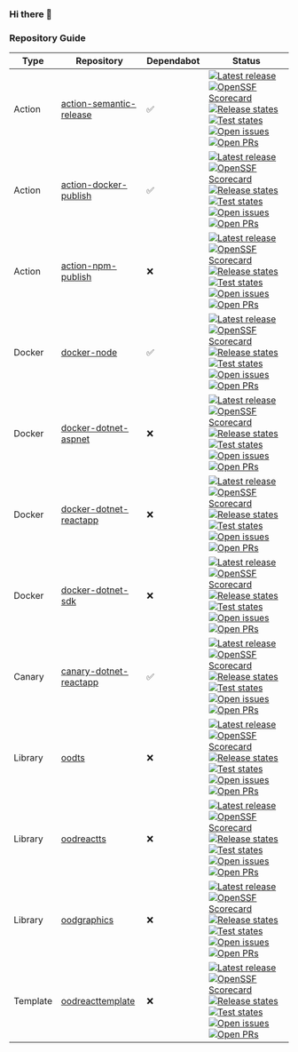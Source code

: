 ### Hi there 👋

### Repository Guide
| Type | Repository | Dependabot | Status |
|------|------------|------------|--------|
| Action | [action-semantic-release](https://github.com/outoforbitdev/action-semantic-release) | :white_check_mark: | <a href="https://github.com/outoforbitdev/action-semantic-release/releases/latest"><img alt="Latest release" src="https://img.shields.io/github/v/release/outoforbitdev/action-semantic-release?logo=github"></a> <a href="https://securityscorecards.dev/viewer/?uri=github.com/outoforbitdev/action-semantic-release"><img alt="OpenSSF Scorecard" src="https://api.securityscorecards.dev/projects/github.com/outoforbitdev/action-semantic-release/badge"></a> <a href="https://github.com/outoforbitdev/action-semantic-release/actions"><img alt="Release states" src="https://github.com/outoforbitdev/action-semantic-release/workflows/Release/badge.svg"></a> <a href="https://github.com/outoforbitdev/action-semantic-release/actions?query=workflow%3ATest+branch%3Amaster"><img alt="Test states" src="https://github.com/outoforbitdev/action-semantic-release/workflows/Test/badge.svg"></a> <a href="https://github.com/outoforbitdev/action-semantic-release/issues"><img alt="Open issues" src="https://img.shields.io/github/issues/outoforbitdev/action-semantic-release?logo=github"></a> <a href="https://github.com/outoforbitdev/action-semantic-release/pulls"><img alt="Open PRs" src="https://img.shields.io/github/issues-pr/outoforbitdev/action-semantic-release?logo=github"></a> |
| Action | [action-docker-publish](https://github.com/outoforbitdev/action-docker-publish) | :white_check_mark: | <a href="https://github.com/outoforbitdev/action-docker-publish/releases/latest"><img alt="Latest release" src="https://img.shields.io/github/v/release/outoforbitdev/action-docker-publish?logo=github"></a> <a href="https://securityscorecards.dev/viewer/?uri=github.com/outoforbitdev/action-docker-publish"><img alt="OpenSSF Scorecard" src="https://api.securityscorecards.dev/projects/github.com/outoforbitdev/action-docker-publish/badge"></a> <a href="https://github.com/outoforbitdev/action-docker-publish/actions"><img alt="Release states" src="https://github.com/outoforbitdev/action-docker-publish/workflows/Release/badge.svg"></a> <a href="https://github.com/outoforbitdev/action-docker-publish/actions?query=workflow%3ATest+branch%3Amaster"><img alt="Test states" src="https://github.com/outoforbitdev/action-docker-publish/workflows/Test/badge.svg"></a> <a href="https://github.com/outoforbitdev/action-docker-publish/issues"><img alt="Open issues" src="https://img.shields.io/github/issues/outoforbitdev/action-docker-publish?logo=github"></a> <a href="https://github.com/outoforbitdev/action-docker-publish/pulls"><img alt="Open PRs" src="https://img.shields.io/github/issues-pr/outoforbitdev/action-docker-publish?logo=github"></a> |
| Action | [action-npm-publish](https://github.com/outoforbitdev/action-npm-publish) | :x: | <a href="https://github.com/outoforbitdev/action-npm-publish/releases/latest"><img alt="Latest release" src="https://img.shields.io/github/v/release/outoforbitdev/action-npm-publish?logo=github"></a> <a href="https://securityscorecards.dev/viewer/?uri=github.com/outoforbitdev/action-npm-publish"><img alt="OpenSSF Scorecard" src="https://api.securityscorecards.dev/projects/github.com/outoforbitdev/action-npm-publish/badge"></a> <a href="https://github.com/outoforbitdev/action-npm-publish/actions"><img alt="Release states" src="https://github.com/outoforbitdev/action-npm-publish/workflows/Release/badge.svg"></a> <a href="https://github.com/outoforbitdev/action-npm-publish/actions?query=workflow%3ATest+branch%3Amaster"><img alt="Test states" src="https://github.com/outoforbitdev/action-npm-publish/workflows/Test/badge.svg"></a> <a href="https://github.com/outoforbitdev/action-npm-publish/issues"><img alt="Open issues" src="https://img.shields.io/github/issues/outoforbitdev/action-npm-publish?logo=github"></a> <a href="https://github.com/outoforbitdev/action-npm-publish/pulls"><img alt="Open PRs" src="https://img.shields.io/github/issues-pr/outoforbitdev/action-npm-publish?logo=github"></a> |
| Docker | [docker-node](https://github.com/outoforbitdev/docker-node) | :white_check_mark: | <a href="https://github.com/outoforbitdev/docker-node/releases/latest"><img alt="Latest release" src="https://img.shields.io/github/v/release/outoforbitdev/docker-node?logo=github"></a> <a href="https://securityscorecards.dev/viewer/?uri=github.com/outoforbitdev/docker-node"><img alt="OpenSSF Scorecard" src="https://api.securityscorecards.dev/projects/github.com/outoforbitdev/docker-node/badge"></a> <a href="https://github.com/outoforbitdev/docker-node/actions"><img alt="Release states" src="https://github.com/outoforbitdev/docker-node/workflows/Release/badge.svg"></a> <a href="https://github.com/outoforbitdev/docker-node/actions?query=workflow%3ATest+branch%3Amaster"><img alt="Test states" src="https://github.com/outoforbitdev/docker-node/workflows/Test/badge.svg"></a> <a href="https://github.com/outoforbitdev/docker-node/issues"><img alt="Open issues" src="https://img.shields.io/github/issues/outoforbitdev/docker-node?logo=github"></a> <a href="https://github.com/outoforbitdev/docker-node/pulls"><img alt="Open PRs" src="https://img.shields.io/github/issues-pr/outoforbitdev/docker-node?logo=github"></a> |
| Docker | [docker-dotnet-aspnet](https://github.com/outoforbitdev/docker-dotnet-aspnet) | :x: | <a href="https://github.com/outoforbitdev/docker-dotnet-aspnet/releases/latest"><img alt="Latest release" src="https://img.shields.io/github/v/release/outoforbitdev/docker-dotnet-aspnet?logo=github"></a> <a href="https://securityscorecards.dev/viewer/?uri=github.com/outoforbitdev/docker-dotnet-aspnet"><img alt="OpenSSF Scorecard" src="https://api.securityscorecards.dev/projects/github.com/outoforbitdev/docker-dotnet-aspnet/badge"></a> <a href="https://github.com/outoforbitdev/docker-dotnet-aspnet/actions"><img alt="Release states" src="https://github.com/outoforbitdev/docker-dotnet-aspnet/workflows/Release/badge.svg"></a> <a href="https://github.com/outoforbitdev/docker-dotnet-aspnet/actions?query=workflow%3ATest+branch%3Amaster"><img alt="Test states" src="https://github.com/outoforbitdev/docker-dotnet-aspnet/workflows/Test/badge.svg"></a> <a href="https://github.com/outoforbitdev/docker-dotnet-aspnet/issues"><img alt="Open issues" src="https://img.shields.io/github/issues/outoforbitdev/docker-dotnet-aspnet?logo=github"></a> <a href="https://github.com/outoforbitdev/docker-dotnet-aspnet/pulls"><img alt="Open PRs" src="https://img.shields.io/github/issues-pr/outoforbitdev/docker-dotnet-aspnet?logo=github"></a> |
| Docker | [docker-dotnet-reactapp](https://github.com/outoforbitdev/docker-dotnet-reactapp) | :x: | <a href="https://github.com/outoforbitdev/docker-dotnet-reactapp/releases/latest"><img alt="Latest release" src="https://img.shields.io/github/v/release/outoforbitdev/docker-dotnet-reactapp?logo=github"></a> <a href="https://securityscorecards.dev/viewer/?uri=github.com/outoforbitdev/docker-dotnet-reactapp"><img alt="OpenSSF Scorecard" src="https://api.securityscorecards.dev/projects/github.com/outoforbitdev/docker-dotnet-reactapp/badge"></a> <a href="https://github.com/outoforbitdev/docker-dotnet-reactapp/actions"><img alt="Release states" src="https://github.com/outoforbitdev/docker-dotnet-reactapp/workflows/Release/badge.svg"></a> <a href="https://github.com/outoforbitdev/docker-dotnet-reactapp/actions?query=workflow%3ATest+branch%3Amaster"><img alt="Test states" src="https://github.com/outoforbitdev/docker-dotnet-reactapp/workflows/Test/badge.svg"></a> <a href="https://github.com/outoforbitdev/docker-dotnet-reactapp/issues"><img alt="Open issues" src="https://img.shields.io/github/issues/outoforbitdev/docker-dotnet-reactapp?logo=github"></a> <a href="https://github.com/outoforbitdev/docker-dotnet-reactapp/pulls"><img alt="Open PRs" src="https://img.shields.io/github/issues-pr/outoforbitdev/docker-dotnet-reactapp?logo=github"></a> |
| Docker | [docker-dotnet-sdk](https://github.com/outoforbitdev/docker-dotnet-sdk) | :x: | <a href="https://github.com/outoforbitdev/docker-dotnet-sdk/releases/latest"><img alt="Latest release" src="https://img.shields.io/github/v/release/outoforbitdev/docker-dotnet-sdk?logo=github"></a> <a href="https://securityscorecards.dev/viewer/?uri=github.com/outoforbitdev/docker-dotnet-sdk"><img alt="OpenSSF Scorecard" src="https://api.securityscorecards.dev/projects/github.com/outoforbitdev/docker-dotnet-sdk/badge"></a> <a href="https://github.com/outoforbitdev/docker-dotnet-sdk/actions"><img alt="Release states" src="https://github.com/outoforbitdev/docker-dotnet-sdk/workflows/Release/badge.svg"></a> <a href="https://github.com/outoforbitdev/docker-dotnet-sdk/actions?query=workflow%3ATest+branch%3Amaster"><img alt="Test states" src="https://github.com/outoforbitdev/docker-dotnet-sdk/workflows/Test/badge.svg"></a> <a href="https://github.com/outoforbitdev/docker-dotnet-sdk/issues"><img alt="Open issues" src="https://img.shields.io/github/issues/outoforbitdev/docker-dotnet-sdk?logo=github"></a> <a href="https://github.com/outoforbitdev/docker-dotnet-sdk/pulls"><img alt="Open PRs" src="https://img.shields.io/github/issues-pr/outoforbitdev/docker-dotnet-sdk?logo=github"></a> |
| Canary | [canary-dotnet-reactapp](https://github.com/outoforbitdev/canary-dotnet-reactapp) | :white_check_mark: | <a href="https://github.com/outoforbitdev/canary-dotnet-reactapp/releases/latest"><img alt="Latest release" src="https://img.shields.io/github/v/release/outoforbitdev/canary-dotnet-reactapp?logo=github"></a> <a href="https://securityscorecards.dev/viewer/?uri=github.com/outoforbitdev/canary-dotnet-reactapp"><img alt="OpenSSF Scorecard" src="https://api.securityscorecards.dev/projects/github.com/outoforbitdev/canary-dotnet-reactapp/badge"></a> <a href="https://github.com/outoforbitdev/canary-dotnet-reactapp/actions"><img alt="Release states" src="https://github.com/outoforbitdev/canary-dotnet-reactapp/workflows/Release/badge.svg"></a> <a href="https://github.com/outoforbitdev/canary-dotnet-reactapp/actions?query=workflow%3ATest+branch%3Amaster"><img alt="Test states" src="https://github.com/outoforbitdev/canary-dotnet-reactapp/workflows/Test/badge.svg"></a> <a href="https://github.com/outoforbitdev/canary-dotnet-reactapp/issues"><img alt="Open issues" src="https://img.shields.io/github/issues/outoforbitdev/canary-dotnet-reactapp?logo=github"></a> <a href="https://github.com/outoforbitdev/canary-dotnet-reactapp/pulls"><img alt="Open PRs" src="https://img.shields.io/github/issues-pr/outoforbitdev/canary-dotnet-reactapp?logo=github"></a> |
| Library | [oodts](https://github.com/outoforbitdev/oodts) | :x: | <a href="https://github.com/outoforbitdev/oodts/releases/latest"><img alt="Latest release" src="https://img.shields.io/github/v/release/outoforbitdev/oodts?logo=github"></a> <a href="https://securityscorecards.dev/viewer/?uri=github.com/outoforbitdev/oodts"><img alt="OpenSSF Scorecard" src="https://api.securityscorecards.dev/projects/github.com/outoforbitdev/oodts/badge"></a> <a href="https://github.com/outoforbitdev/oodts/actions"><img alt="Release states" src="https://github.com/outoforbitdev/oodts/workflows/Release/badge.svg"></a> <a href="https://github.com/outoforbitdev/oodts/actions?query=workflow%3ATest+branch%3Amaster"><img alt="Test states" src="https://github.com/outoforbitdev/oodts/workflows/Test/badge.svg"></a> <a href="https://github.com/outoforbitdev/oodts/issues"><img alt="Open issues" src="https://img.shields.io/github/issues/outoforbitdev/oodts?logo=github"></a> <a href="https://github.com/outoforbitdev/oodts/pulls"><img alt="Open PRs" src="https://img.shields.io/github/issues-pr/outoforbitdev/oodts?logo=github"></a> |
| Library | [oodreactts](https://github.com/outoforbitdev/oodreactts) | :x: | <a href="https://github.com/outoforbitdev/oodreactts/releases/latest"><img alt="Latest release" src="https://img.shields.io/github/v/release/outoforbitdev/oodreactts?logo=github"></a> <a href="https://securityscorecards.dev/viewer/?uri=github.com/outoforbitdev/oodreactts"><img alt="OpenSSF Scorecard" src="https://api.securityscorecards.dev/projects/github.com/outoforbitdev/oodreactts/badge"></a> <a href="https://github.com/outoforbitdev/oodreactts/actions"><img alt="Release states" src="https://github.com/outoforbitdev/oodreactts/workflows/Release/badge.svg"></a> <a href="https://github.com/outoforbitdev/oodreactts/actions?query=workflow%3ATest+branch%3Amaster"><img alt="Test states" src="https://github.com/outoforbitdev/oodreactts/workflows/Test/badge.svg"></a> <a href="https://github.com/outoforbitdev/oodreactts/issues"><img alt="Open issues" src="https://img.shields.io/github/issues/outoforbitdev/oodreactts?logo=github"></a> <a href="https://github.com/outoforbitdev/oodreactts/pulls"><img alt="Open PRs" src="https://img.shields.io/github/issues-pr/outoforbitdev/oodreactts?logo=github"></a> |
| Library | [oodgraphics](https://github.com/outoforbitdev/oodgraphics) | :x: | <a href="https://github.com/outoforbitdev/oodgraphics/releases/latest"><img alt="Latest release" src="https://img.shields.io/github/v/release/outoforbitdev/oodgraphics?logo=github"></a> <a href="https://securityscorecards.dev/viewer/?uri=github.com/outoforbitdev/oodgraphics"><img alt="OpenSSF Scorecard" src="https://api.securityscorecards.dev/projects/github.com/outoforbitdev/oodgraphics/badge"></a> <a href="https://github.com/outoforbitdev/oodgraphics/actions"><img alt="Release states" src="https://github.com/outoforbitdev/oodgraphics/workflows/Release/badge.svg"></a> <a href="https://github.com/outoforbitdev/oodgraphics/actions?query=workflow%3ATest+branch%3Amaster"><img alt="Test states" src="https://github.com/outoforbitdev/oodgraphics/workflows/Test/badge.svg"></a> <a href="https://github.com/outoforbitdev/oodgraphics/issues"><img alt="Open issues" src="https://img.shields.io/github/issues/outoforbitdev/oodgraphics?logo=github"></a> <a href="https://github.com/outoforbitdev/oodgraphics/pulls"><img alt="Open PRs" src="https://img.shields.io/github/issues-pr/outoforbitdev/oodgraphics?logo=github"></a> |
| Template | [oodreacttemplate](https://github.com/outoforbitdev/oodreacttemplate) | :x:  | <a href="https://github.com/outoforbitdev/oodreacttemplate/releases/latest"><img alt="Latest release" src="https://img.shields.io/github/v/release/outoforbitdev/oodreacttemplate?logo=github"></a> <a href="https://securityscorecards.dev/viewer/?uri=github.com/outoforbitdev/oodreacttemplate"><img alt="OpenSSF Scorecard" src="https://api.securityscorecards.dev/projects/github.com/outoforbitdev/oodreacttemplate/badge"></a> <a href="https://github.com/outoforbitdev/oodreacttemplate/actions"><img alt="Release states" src="https://github.com/outoforbitdev/oodreacttemplate/workflows/Release/badge.svg"></a> <a href="https://github.com/outoforbitdev/oodreacttemplate/actions?query=workflow%3ATest+branch%3Amaster"><img alt="Test states" src="https://github.com/outoforbitdev/oodreacttemplate/workflows/Test/badge.svg"></a> <a href="https://github.com/outoforbitdev/oodreacttemplate/issues"><img alt="Open issues" src="https://img.shields.io/github/issues/outoforbitdev/oodreacttemplate?logo=github"></a> <a href="https://github.com/outoforbitdev/oodreacttemplate/pulls"><img alt="Open PRs" src="https://img.shields.io/github/issues-pr/outoforbitdev/oodreacttemplate?logo=github"></a> |


<!--
**outoforbitdev/outoforbitdev** is a ✨ _special_ ✨ repository because its `README.md` (this file) appears on your GitHub profile.

Here are some ideas to get you started:

- 🔭 I’m currently working on ...
- 🌱 I’m currently learning ...
- 👯 I’m looking to collaborate on ...
- 🤔 I’m looking for help with ...
- 💬 Ask me about ...
- 📫 How to reach me: ...
- 😄 Pronouns: ...
- ⚡ Fun fact: ...
-->
